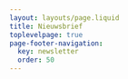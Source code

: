 ```yaml
---
layout: layouts/page.liquid
title: Nieuwsbrief
toplevelpage: true
page-footer-navigation:
  key: newsletter
  order: 50
---
```

